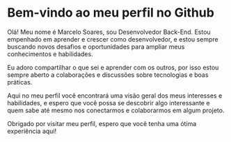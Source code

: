 # Bem-vindo ao meu perfil no Github

Olá! Meu nome é Marcelo Soares, sou Desenvolvedor Back-End. Estou empenhado em aprender e crescer como desenvolvedor, e estou sempre buscando novos desafios e oportunidades para ampliar meus conhecimentos e habilidades.

Eu adoro compartilhar o que sei e aprender com os outros, por isso estou sempre aberto a colaborações e discussões sobre tecnologias e boas práticas.

Aqui no meu perfil você encontrará uma visão geral dos meus interesses e habilidades, e espero que você possa se descobrir algo interessante e quem sabe até mesmo nos conectarmos e colaborarmos em algum projeto.

Obrigado por visitar meu perfil, espero que você tenha uma ótima experiência aqui!
